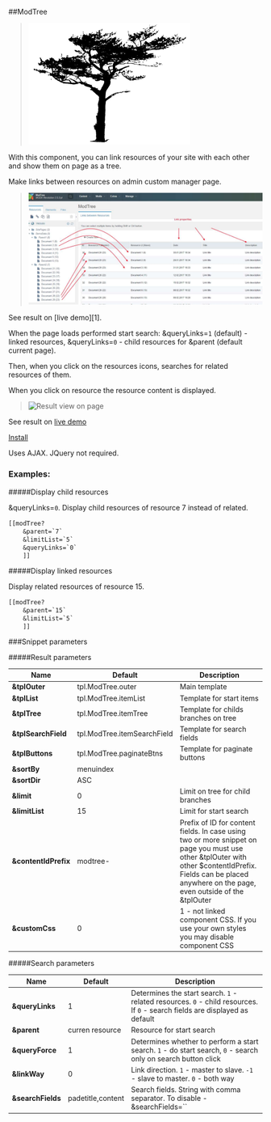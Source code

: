 ##ModTree

>![Logo](source/readme/logo320.png)

With this component, you can link resources of your site with each other and show them on page as a tree.

Make links between resources on admin custom manager page.

>![Making link on CMP](source/readme/modtree.jpg)

See result on [live demo][1].

When the page loads performed start search:
&queryLinks=`1` (default) - linked resources,
&queryLinks=`0` - child resources for &parent (default current page).

Then, when you click on the resources icons, searches for related resources of them.

When you click on resource the resource content is displayed.

>![Result view on page](source/readme/screen.jpg)

See result on [live demo](http://modtree.visermort.ru/examples.html)

[Install](http://modtree.visermort.ru/install.html)

Uses AJAX. JQuery not required.

### Examples:

#####Display child resources

&queryLinks=`0`. Display child resources of resource 7 instead of related.

```
[[modTree?
    &parent=`7`
    &limitList=`5`
    &queryLinks=`0`
    ]]
```

#####Display linked resources

Display related resources of resource 15.

```
[[modTree?
    &parent=`15`
    &limitList=`5`
    ]]
```

###Snippet parameters

#####Result parameters

| Name                  | Default                     | Description                                                                                     |
| --------------------- | ------------------------------------------------- | ------------------------------------------------------------------------- |
| **&tplOuter**         | tpl.ModTree.outer           | Main template            |
| **&tplList**          | tpl.ModTree.itemList        | Template for start items |
| **&tplTree**          | tpl.ModTree.itemTree        | Template for childs branches on tree |
| **&tplSearchField**   | tpl.ModTree.itemSearchField | Template for search fields |
| **&tplButtons**       | tpl.ModTree.paginateBtns    | Template for paginate buttons |
| **&sortBy**           | menuindex                   |  |
| **&sortDir**          | ASC                         |  |
| **&limit**            | 0                           | Limit on tree for child branches |
| **&limitList**        | 15                          | Limit for start search  |
| **&contentIdPrefix**  | modtree-                    | Prefix of ID for content fields. In case using two or more snippet on page you must use other &tplOuter with other $contentIdPrefix. Fields can be placed anywhere on the page, even outside of the &tplOuter |
| **&customCss**        | 0                           | 1 - not linked component CSS. If you use your own styles you may disable component CSS |


#####Search parameters

| Name                  | Default                     | Description                                                                                     |
| --------------------- | ------------------------------------------------- | ------------------------------------------------------------------------- |
| **&queryLinks**       | 1                           | Determines the start search. `1` - related resources. `0` - child resources. If `0` - search fields are displayed as default |
| **&parent**           | curren resource             | Resource for start search |
| **&queryForce**       | 1                           | Determines whether to perform a start search. `1` - do start search, `0` - search only on search button click |
| **&linkWay**          | 0                           | Link direction. `1` - master to slave. `-1` - slave to master. `0` - both way |
| **&searchFields**     | padetitle,content           | Search fields. String with comma separator. To disable - &searchFields=``   |
